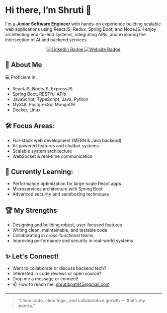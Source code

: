 # Hi there, I’m Shruti 👋

I'm a **Junior Software Engineer** with hands-on experience building scalable web applications using ReactJS, Redux, Spring Boot, and NodeJS. I enjoy architecting end-to-end systems, integrating APIs, and exploring the intersection of AI and backend services. 
<div id="header" align="center">
  <div id="badges">
    <a href="https://www.linkedin.com/in/shruti-p-0724b0207/">
      <img src="https://img.shields.io/badge/LinkedIn-blue?style=for-the-badge&logo=linkedin&logoColor=white" alt="LinkedIn Badge"/>
    </a>
    <a href="https://shrutipatil-portfolio.netlify.app/">
      <img src="https://img.shields.io/badge/Portfolio Website-blue?style=for-the-badge&logo=twitter&logoColor=white" alt="Website Badge"/>
    </a>
   </div>
</div>

## 🚀 About Me
💻 Proficient in:

- ReactJS, NodeJS, ExpressJS
- Spring Boot, RESTful APIs
- JavaScript, TypeScript, Java, Python
- MySQL,PostgresSql MongoDB
- Docker, Linux
  
## 🛠️ Focus Areas:
- Full-stack web development (MERN & Java backend)
- AI-powered features and chatbot systems
- Scalable system architecture
- WebSocket & real-time communication

## 🌱 Currently Learning:
- Performance optimization for large-scale React apps
- Microservices architecture with Spring Boot
- Advanced security and sandboxing techniques

## 🏆 My Strengths
- Designing and building robust, user-focused features
- Writing clean, maintainable, and testable code
- Collaborating in cross-functional teams
- Improving performance and security in real-world systems


## ✨ Let's Connect!

- Want to collaborate or discuss backend tech?  
- Interested in code reviews or open source?  
- Drop me a message or connect!
- 📫 How to reach me: shrutibpatil45@gmail.com
---

> “Clean code, clear logic, and collaborative growth — that’s my mantra.”



<!--
**Shruti-lab/Shruti-lab** is a ✨ _special_ ✨ repository because its `README.md` (this file) appears on your GitHub profile.

Here are some ideas to get you started:

- 🔭 I’m currently working on ...
- 🌱 I’m currently learning ...
- 👯 I’m looking to collaborate on ...
- 🤔 I’m looking for help with ...
- 💬 Ask me about ...
- 📫 How to reach me: ...
- 😄 Pronouns: ...
- ⚡ Fun fact: ...
-->
